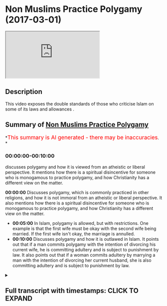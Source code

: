 # Non Muslims Practice Polygamy (2017-03-01)

<iframe loading='lazy' allow='autoplay' src='https://www.youtube.com/embed/q-TA4xTIXAQ'></iframe>

## Description

This video exposes the double standards of those who criticise Islam on some of its laws and allowances .

## Summary of [Non Muslims Practice Polygamy](https://www.youtube.com/watch?v=q-TA4xTIXAQ)

*<span style="color:red; font-size:125%">This summary is AI generated - there may be inaccuracies</span>. *

### <a onclick="modifyYTiframeseektime('0')">00:00:00-00:10:00</a>

 discusses polygamy and how it is viewed from an atheistic or liberal perspective. It mentions how there is a spiritual disincentive for someone who is monogamous to practice polygamy, and how Christianity has a different view on the matter.

**<a onclick="modifyYTiframeseektime('0')">00:00:00</a>** Discusses polygamy, which is commonly practiced in other religions, and how it is not immoral from an atheistic or liberal perspective. It also mentions how there is a spiritual disincentive for someone who is monogamous to practice polygamy, and how Christianity has a different view on the matter.

* **<a onclick="modifyYTiframeseektime('300')">00:05:00</a>** In Islam, polygamy is allowed, but with restrictions. One example is that the first wife must be okay with the second wife being married. If the first wife isn't okay, the marriage is annulled.
* **<a onclick="modifyYTiframeseektime('600')">00:10:00</a>** Discusses polygamy and how it is outlawed in Islam. It points out that if a man commits polygamy with the intention of divorcing his current wife, he is committing adultery and is subject to punishment by law. It also points out that if a woman commits adultery by marrying a man with the intention of divorcing her current husband, she is also committing adultery and is subject to punishment by law.

<details><summary><h2>Full transcript with timestamps: CLICK TO EXPAND</h2></summary>

<a onclick="modifyYTiframeseektime('0')">0:00:00</a> Kiska means they come to us and all you  
<a onclick="modifyYTiframeseektime('1')">0:00:01</a> look symptomatic for watching and I'm  
<a onclick="modifyYTiframeseektime('3')">0:00:03</a> not showing today  
<a onclick="modifyYTiframeseektime('4')">0:00:04</a> no Moses Baptist polygamy they practiced  
<a onclick="modifyYTiframeseektime('7')">0:00:07</a> I don't care what anyone says how many  
<a onclick="modifyYTiframeseektime('9')">0:00:09</a> guys are these statistics show this they  
<a onclick="modifyYTiframeseektime('11')">0:00:11</a> have side chains they have mistresses  
<a onclick="modifyYTiframeseektime('15')">0:00:15</a> it's not right but the thing is they do  
<a onclick="modifyYTiframeseektime('18')">0:00:18</a> they go and cheat on their wives left  
<a onclick="modifyYTiframeseektime('21')">0:00:21</a> right center Islam says no you can't go  
<a onclick="modifyYTiframeseektime('25')">0:00:25</a> and use another female for your sexual  
<a onclick="modifyYTiframeseektime('28')">0:00:28</a> desires  
<a onclick="modifyYTiframeseektime('28')">0:00:28</a> you can't go today I'm just reading  
<a onclick="modifyYTiframeseektime('30')">0:00:30</a> usually because you know that's what I  
<a onclick="modifyYTiframeseektime('32')">0:00:32</a> want that allowed us for many reasons if  
<a onclick="modifyYTiframeseektime('35')">0:00:35</a> entry comes read I'll repeat it but many  
<a onclick="modifyYTiframeseektime('37')">0:00:37</a> reasons one of them is if you're going  
<a onclick="modifyYTiframeseektime('39')">0:00:39</a> to do it you do it like a man  
<a onclick="modifyYTiframeseektime('40')">0:00:40</a> yeah now this doesn't mean if a sister's  
<a onclick="modifyYTiframeseektime('42')">0:00:42</a> you don't to share husband good you  
<a onclick="modifyYTiframeseektime('44')">0:00:44</a> don't have to nobody said you're gonna  
<a onclick="modifyYTiframeseektime('45')">0:00:45</a> get killed  
<a onclick="modifyYTiframeseektime('46')">0:00:46</a> yeah you know what I mean you don't have  
<a onclick="modifyYTiframeseektime('50')">0:00:50</a> to you know you don't need to allow your  
<a onclick="modifyYTiframeseektime('53')">0:00:53</a> husband to American let's come there's  
<a onclick="modifyYTiframeseektime('55')">0:00:55</a> even if it in the even states in the  
<a onclick="modifyYTiframeseektime('56')">0:00:56</a> contract and always get married again  
<a onclick="modifyYTiframeseektime('58')">0:00:58</a> simple as you can translate but however  
<a onclick="modifyYTiframeseektime('61')">0:01:01</a> if you know is all the same no that  
<a onclick="modifyYTiframeseektime('67')">0:01:07</a> wasn't they they practice this yet so  
<a onclick="modifyYTiframeseektime('69')">0:01:09</a> basically we as Muslims we it has gotta  
<a onclick="modifyYTiframeseektime('72')">0:01:12</a> be done has to be done in the right way  
<a onclick="modifyYTiframeseektime('73')">0:01:13</a> you have to give her the rights  
<a onclick="modifyYTiframeseektime('75')">0:01:15</a> yeah you can treat her like a mistress  
<a onclick="modifyYTiframeseektime('78')">0:01:18</a> or sanction whatever you you have to  
<a onclick="modifyYTiframeseektime('80')">0:01:20</a> give her a right you have to treat their  
<a onclick="modifyYTiframeseektime('81')">0:01:21</a> ego and brothers laugh and act like it's  
<a onclick="modifyYTiframeseektime('83')">0:01:23</a> all fun again it's all happy day but  
<a onclick="modifyYTiframeseektime('85')">0:01:25</a> there is a narration that says a if a  
<a onclick="modifyYTiframeseektime('87')">0:01:27</a> husband doesn't treat the wives equally  
<a onclick="modifyYTiframeseektime('89')">0:01:29</a> if you favor one month is up in the  
<a onclick="modifyYTiframeseektime('91')">0:01:31</a> theaters when you will come leaning on  
<a onclick="modifyYTiframeseektime('93')">0:01:33</a> one side yeah  
<a onclick="modifyYTiframeseektime('94')">0:01:34</a> so let's consequences it's not that more  
<a onclick="modifyYTiframeseektime('96')">0:01:36</a> happy days this that it's not that easy  
<a onclick="modifyYTiframeseektime('97')">0:01:37</a> you can try to say and also today  
<a onclick="modifyYTiframeseektime('99')">0:01:39</a> unfortunately the Asian committees here  
<a onclick="modifyYTiframeseektime('101')">0:01:41</a> produce adaptable models of hacks  
<a onclick="modifyYTiframeseektime('103')">0:01:43</a> damaged a biryani yeah what what what  
<a onclick="modifyYTiframeseektime('107')">0:01:47</a> the thing is racism  
<a onclick="modifyYTiframeseektime('108')">0:01:48</a> unfortunately racism is  
<a onclick="modifyYTiframeseektime('110')">0:01:50</a> big yeah the most distant then watch  
<a onclick="modifyYTiframeseektime('114')">0:01:54</a> this is a lockdown a like they're  
<a onclick="modifyYTiframeseektime('115')">0:01:55</a> like garbage yeah it's disgusting  
<a onclick="modifyYTiframeseektime('117')">0:01:57</a> behavior  
<a onclick="modifyYTiframeseektime('119')">0:01:59</a> you know so if there is a brother who is  
<a onclick="modifyYTiframeseektime('121')">0:02:01</a> willing to marry that stuff because that  
<a onclick="modifyYTiframeseektime('124')">0:02:04</a> sister has needs financial need sexual  
<a onclick="modifyYTiframeseektime('126')">0:02:06</a> needs you know means someone is a  
<a onclick="modifyYTiframeseektime('127')">0:02:07</a> companion there someone to be a fatherly  
<a onclick="modifyYTiframeseektime('129')">0:02:09</a> figure to her kids this is important um  
<a onclick="modifyYTiframeseektime('132')">0:02:12</a> trying to see so Islam is there to set  
<a onclick="modifyYTiframeseektime('135')">0:02:15</a> odors in case of scenarios you don't try  
<a onclick="modifyYTiframeseektime('137')">0:02:17</a> to say almost want to has given us a  
<a onclick="modifyYTiframeseektime('138')">0:02:18</a> solution what's the solution with other  
<a onclick="modifyYTiframeseektime('140')">0:02:20</a> religions and establish all reason where  
<a onclick="modifyYTiframeseektime('143')">0:02:23</a> else one sitting for not married trim  
<a onclick="modifyYTiframeseektime('144')">0:02:24</a> squeeze them forth if you can only just  
<a onclick="modifyYTiframeseektime('146')">0:02:26</a> marry only one and it's other servers it  
<a onclick="modifyYTiframeseektime('148')">0:02:28</a> was all sort of says indeed you're not  
<a onclick="modifyYTiframeseektime('150')">0:02:30</a> gonna be just you know so it is hard but  
<a onclick="modifyYTiframeseektime('153')">0:02:33</a> there's many wisdoms behind it if that  
<a onclick="modifyYTiframeseektime('155')">0:02:35</a> makes sense and there's no other news  
<a onclick="modifyYTiframeseektime('156')">0:02:36</a> about Number bed liner I just a few  
<a onclick="modifyYTiframeseektime('158')">0:02:38</a> plates him just one first of all like  
<a onclick="modifyYTiframeseektime('160')">0:02:40</a> and for us you're saying this is always  
<a onclick="modifyYTiframeseektime('163')">0:02:43</a> I ask myself when people ask me  
<a onclick="modifyYTiframeseektime('165')">0:02:45</a> questions who's asking the question so  
<a onclick="modifyYTiframeseektime('166')">0:02:46</a> if it's an atheist asking that question  
<a onclick="modifyYTiframeseektime('168')">0:02:48</a> the question would be what kind of what  
<a onclick="modifyYTiframeseektime('171')">0:02:51</a> kind of restrictions does the atheistic  
<a onclick="modifyYTiframeseektime('174')">0:02:54</a> worldview have on Ligonier if it's the  
<a onclick="modifyYTiframeseektime('176')">0:02:56</a> liberal asking that question someone who  
<a onclick="modifyYTiframeseektime('178')">0:02:58</a> believes in liberal philosophy what kind  
<a onclick="modifyYTiframeseektime('180')">0:03:00</a> of restrictions as liberal as an animus  
<a onclick="modifyYTiframeseektime('182')">0:03:02</a> muscle go by legal liberalism I'm  
<a onclick="modifyYTiframeseektime('184')">0:03:04</a> talking about philosophical liberalism  
<a onclick="modifyYTiframeseektime('186')">0:03:06</a> in fact atheism nor a theism nor  
<a onclick="modifyYTiframeseektime('189')">0:03:09</a> liberalism should have any restrictions  
<a onclick="modifyYTiframeseektime('191')">0:03:11</a> on polygamy whether it's from a man or a  
<a onclick="modifyYTiframeseektime('193')">0:03:13</a> woman but to be honest I'm also hoping  
<a onclick="modifyYTiframeseektime('195')">0:03:15</a> that sounds especially if it sounds like  
<a onclick="modifyYTiframeseektime('197')">0:03:17</a> the guidelines are clear but from an  
<a onclick="modifyYTiframeseektime('199')">0:03:19</a> atheistic perspective or a liberal  
<a onclick="modifyYTiframeseektime('201')">0:03:21</a> perspective  
<a onclick="modifyYTiframeseektime('201')">0:03:21</a> polygamy is completely stay again for  
<a onclick="modifyYTiframeseektime('204')">0:03:24</a> everyone and frankly you can say this  
<a onclick="modifyYTiframeseektime('206')">0:03:26</a> there will be a spiritual a disincentive  
<a onclick="modifyYTiframeseektime('208')">0:03:28</a> for someone there's all saying okay this  
<a onclick="modifyYTiframeseektime('211')">0:03:31</a> is guilt I feel guilty according to the  
<a onclick="modifyYTiframeseektime('213')">0:03:33</a> majority of philosophers and  
<a onclick="modifyYTiframeseektime('214')">0:03:34</a> psychologists like Freud he wrote a book  
<a onclick="modifyYTiframeseektime('216')">0:03:36</a> called civilization and its discontents  
<a onclick="modifyYTiframeseektime('218')">0:03:38</a> this book I mean he says it should take  
<a onclick="modifyYTiframeseektime('223')">0:03:43</a> over the it is one of the the primal  
<a onclick="modifyYTiframeseektime('225')">0:03:45</a> self you know the the beast eale self  
<a onclick="modifyYTiframeseektime('228')">0:03:48</a> really if that should take over guilt  
<a onclick="modifyYTiframeseektime('230')">0:03:50</a> and his eyes should be demolished all  
<a onclick="modifyYTiframeseektime('233')">0:03:53</a> the all the barriers if created for  
<a onclick="modifyYTiframeseektime('234')">0:03:54</a> gills should be taken down and this is  
<a onclick="modifyYTiframeseektime('237')">0:03:57</a> what you're going to find with new age  
<a onclick="modifyYTiframeseektime('239')">0:03:59</a> kind of  
<a onclick="modifyYTiframeseektime('239')">0:03:59</a> slash liberalism is kind of like an  
<a onclick="modifyYTiframeseektime('242')">0:04:02</a> upgraded headin ISM so there is no first  
<a onclick="modifyYTiframeseektime('245')">0:04:05</a> of all from an atheistic paradigm or  
<a onclick="modifyYTiframeseektime('247')">0:04:07</a> from a liberal paradigm there is no way  
<a onclick="modifyYTiframeseektime('250')">0:04:10</a> anyone could argue that it's immoral  
<a onclick="modifyYTiframeseektime('252')">0:04:12</a> objectively speaking that - for polygamy  
<a onclick="modifyYTiframeseektime('256')">0:04:16</a> to take place a liberalism doesn't  
<a onclick="modifyYTiframeseektime('258')">0:04:18</a> disallow it only Liberal government's  
<a onclick="modifyYTiframeseektime('260')">0:04:20</a> have disallowed it that's the difference  
<a onclick="modifyYTiframeseektime('261')">0:04:21</a> number two if you look at it from the  
<a onclick="modifyYTiframeseektime('263')">0:04:23</a> previous dispensations and other  
<a onclick="modifyYTiframeseektime('265')">0:04:25</a> religions you'll find that it's commonly  
<a onclick="modifyYTiframeseektime('267')">0:04:27</a> practiced in all of the other world  
<a onclick="modifyYTiframeseektime('269')">0:04:29</a> religions in fact with no exception or  
<a onclick="modifyYTiframeseektime('272')">0:04:32</a> the major world religions with no  
<a onclick="modifyYTiframeseektime('274')">0:04:34</a> exception the six major world religions  
<a onclick="modifyYTiframeseektime('276')">0:04:36</a> all of them have a billy goat Sandman  
<a onclick="modifyYTiframeseektime('278')">0:04:38</a> Christianity you know obviously as you  
<a onclick="modifyYTiframeseektime('280')">0:04:40</a> know Solomon had 300 whites  
<a onclick="modifyYTiframeseektime('283')">0:04:43</a> I mean Abraham had three wives and Jesus  
<a onclick="modifyYTiframeseektime('286')">0:04:46</a> has come and said in Matthews I've not  
<a onclick="modifyYTiframeseektime('288')">0:04:48</a> come to do away with the law the  
<a onclick="modifyYTiframeseektime('289')">0:04:49</a> prophets I've come to affirm them and  
<a onclick="modifyYTiframeseektime('291')">0:04:51</a> that is why you'll find that Anabaptist  
<a onclick="modifyYTiframeseektime('293')">0:04:53</a> juror community which is a special type  
<a onclick="modifyYTiframeseektime('295')">0:04:55</a> of Christian community enforce polygamy  
<a onclick="modifyYTiframeseektime('298')">0:04:58</a> so it's only a historical thing that  
<a onclick="modifyYTiframeseektime('300')">0:05:00</a> polygamy was outlawed from a Christian  
<a onclick="modifyYTiframeseektime('302')">0:05:02</a> perspective Christianity and Judaism and  
<a onclick="modifyYTiframeseektime('304')">0:05:04</a> Judaism the ready Jews they practiced  
<a onclick="modifyYTiframeseektime('306')">0:05:06</a> polygamy in Hindu and Hindu scripture  
<a onclick="modifyYTiframeseektime('308')">0:05:08</a> there's many different verses of their  
<a onclick="modifyYTiframeseektime('311')">0:05:11</a> gods having 16,000 wives you know ten  
<a onclick="modifyYTiframeseektime('313')">0:05:13</a> thousand Murata one thousand chav sex  
<a onclick="modifyYTiframeseektime('317')">0:05:17</a> slaves distances that's all completely  
<a onclick="modifyYTiframeseektime('319')">0:05:19</a> normal in their in their paradigm as for  
<a onclick="modifyYTiframeseektime('322')">0:05:22</a> Sikhism I think six of the eleven or  
<a onclick="modifyYTiframeseektime('325')">0:05:25</a> twelve gurus when polygamous  
<a onclick="modifyYTiframeseektime('327')">0:05:27</a> relationships so almost no a world  
<a onclick="modifyYTiframeseektime('329')">0:05:29</a> religion or what no well paradigm which  
<a onclick="modifyYTiframeseektime('331')">0:05:31</a> is popularized today this allows  
<a onclick="modifyYTiframeseektime('334')">0:05:34</a> polygamy you'll find that from all of  
<a onclick="modifyYTiframeseektime('336')">0:05:36</a> the world religions and all the world  
<a onclick="modifyYTiframeseektime('338')">0:05:38</a> paradigms which are popularized Islam  
<a onclick="modifyYTiframeseektime('340')">0:05:40</a> actually has the Muslims the irony of it  
<a onclick="modifyYTiframeseektime('341')">0:05:41</a> has the most restriction when it comes  
<a onclick="modifyYTiframeseektime('344')">0:05:44</a> to this practice and I'll tell you the  
<a onclick="modifyYTiframeseektime('345')">0:05:45</a> restrictions because it says thank you  
<a onclick="modifyYTiframeseektime('347')">0:05:47</a> how matter by lack of men in the second  
<a onclick="modifyYTiframeseektime('348')">0:05:48</a> lesson also a thought about it says  
<a onclick="modifyYTiframeseektime('350')">0:05:50</a> marry who you will from the a by the way  
<a onclick="modifyYTiframeseektime('353')">0:05:53</a> just as a side note this verse came down  
<a onclick="modifyYTiframeseektime('355')">0:05:55</a> which is another added irony it came  
<a onclick="modifyYTiframeseektime('357')">0:05:57</a> down talking about helping often people  
<a onclick="modifyYTiframeseektime('361')">0:06:01</a> often women in general by the way the  
<a onclick="modifyYTiframeseektime('364')">0:06:04</a> Koran puts a special emphasis on  
<a onclick="modifyYTiframeseektime('366')">0:06:06</a> but often girls you know so it has  
<a onclick="modifyYTiframeseektime('369')">0:06:09</a> positive discrimination yes for orphan  
<a onclick="modifyYTiframeseektime('372')">0:06:12</a> girls rather than boys  
<a onclick="modifyYTiframeseektime('373')">0:06:13</a> so when they often girls get older and  
<a onclick="modifyYTiframeseektime('375')">0:06:15</a> obviously a pubescent that is when the  
<a onclick="modifyYTiframeseektime('378')">0:06:18</a> quran from this perspective you know  
<a onclick="modifyYTiframeseektime('380')">0:06:20</a> advisement to marry who you want from  
<a onclick="modifyYTiframeseektime('383')">0:06:23</a> from the orphan girls or or from the  
<a onclick="modifyYTiframeseektime('386')">0:06:26</a> woman generally two three and four  
<a onclick="modifyYTiframeseektime('388')">0:06:28</a> why don't have the right let's have a  
<a onclick="modifyYTiframeseektime('390')">0:06:30</a> look iraq of why has an arm of allocate  
<a onclick="modifyYTiframeseektime('391')">0:06:31</a> a metal comb so if you can't if you fear  
<a onclick="modifyYTiframeseektime('394')">0:06:34</a> that you even fear that you can't do  
<a onclick="modifyYTiframeseektime('396')">0:06:36</a> justice to marry one only one or where  
<a onclick="modifyYTiframeseektime('399')">0:06:39</a> you are I am possessive now the point  
<a onclick="modifyYTiframeseektime('400')">0:06:40</a> here is important first of all there is  
<a onclick="modifyYTiframeseektime('403')">0:06:43</a> a you could say there's a kind of  
<a onclick="modifyYTiframeseektime('405')">0:06:45</a> warning no crime issues against polygamy  
<a onclick="modifyYTiframeseektime('407')">0:06:47</a> there's no doubt it's not a small back  
<a onclick="modifyYTiframeseektime('410')">0:06:50</a> which means is allowed in Islam it's not  
<a onclick="modifyYTiframeseektime('412')">0:06:52</a> what's to happen it's not fun it's not  
<a onclick="modifyYTiframeseektime('414')">0:06:54</a> something which is recommended nor is it  
<a onclick="modifyYTiframeseektime('416')">0:06:56</a> something which is obviously compulsory  
<a onclick="modifyYTiframeseektime('418')">0:06:58</a> and as Ali said I mean this is  
<a onclick="modifyYTiframeseektime('420')">0:07:00</a> definitely the case and the solves all  
<a onclick="modifyYTiframeseektime('422')">0:07:02</a> the problems with women necessarily and  
<a onclick="modifyYTiframeseektime('423')">0:07:03</a> this is actually quite an interesting  
<a onclick="modifyYTiframeseektime('426')">0:07:06</a> thing which is specialized to the  
<a onclick="modifyYTiframeseektime('427')">0:07:07</a> Islamic discourse it look Adama which is  
<a onclick="modifyYTiframeseektime('429')">0:07:09</a> one of the major scholars of Islam  
<a onclick="modifyYTiframeseektime('431')">0:07:11</a> they're one of the email of their humbly  
<a onclick="modifyYTiframeseektime('433')">0:07:13</a> mother he quotes and others like it you  
<a onclick="modifyYTiframeseektime('435')">0:07:15</a> know if you look at MIT called staff for  
<a onclick="modifyYTiframeseektime('438')">0:07:18</a> women decides to if there's a contract  
<a onclick="modifyYTiframeseektime('440')">0:07:20</a> basically before the marriage and the  
<a onclick="modifyYTiframeseektime('442')">0:07:22</a> almond decides I don't wanna get married  
<a onclick="modifyYTiframeseektime('443')">0:07:23</a> if you can't get married to a second or  
<a onclick="modifyYTiframeseektime('444')">0:07:24</a> third wife of this madman basically the  
<a onclick="modifyYTiframeseektime('447')">0:07:27</a> moment the man goes and tries to get  
<a onclick="modifyYTiframeseektime('449')">0:07:29</a> married to a second wife is the the  
<a onclick="modifyYTiframeseektime('450')">0:07:30</a> annulment of the marriage will commence  
<a onclick="modifyYTiframeseektime('452')">0:07:32</a> by the way this with this ensures from  
<a onclick="modifyYTiframeseektime('455')">0:07:35</a> from the woman's perspective and that  
<a onclick="modifyYTiframeseektime('458')">0:07:38</a> the man doesn't get back to a second  
<a onclick="modifyYTiframeseektime('460')">0:07:40</a> wife in more of a way then would be the  
<a onclick="modifyYTiframeseektime('462')">0:07:42</a> case from an atheistic paradigm because  
<a onclick="modifyYTiframeseektime('464')">0:07:44</a> when atheistic paradigm how is she  
<a onclick="modifyYTiframeseektime('466')">0:07:46</a> how does she know what he's telling her  
<a onclick="modifyYTiframeseektime('467')">0:07:47</a> is true if he says I love you own and I  
<a onclick="modifyYTiframeseektime('470')">0:07:50</a> want to be with you Father I mean he  
<a onclick="modifyYTiframeseektime('471')">0:07:51</a> doesn't have any real objective  
<a onclick="modifyYTiframeseektime('472')">0:07:52</a> spiritual incentive objective spiritual  
<a onclick="modifyYTiframeseektime('474')">0:07:54</a> incentive morality which is objective  
<a onclick="modifyYTiframeseektime('476')">0:07:56</a> that would stop him from going to  
<a onclick="modifyYTiframeseektime('479')">0:07:59</a> different woman multiple partners fact I  
<a onclick="modifyYTiframeseektime('481')">0:08:01</a> was in the gym recently and that's how  
<a onclick="modifyYTiframeseektime('484')">0:08:04</a> hollow like those a guy is married with  
<a onclick="modifyYTiframeseektime('487')">0:08:07</a> kids innocent that and literally  
<a onclick="modifyYTiframeseektime('489')">0:08:09</a> becoming fool now he started telling me  
<a onclick="modifyYTiframeseektime('492')">0:08:12</a> like he started telling the other guys  
<a onclick="modifyYTiframeseektime('493')">0:08:13</a> as all day you know yeah she let me go  
<a onclick="modifyYTiframeseektime('495')">0:08:15</a> to Ibiza she let me talk about wife and  
<a onclick="modifyYTiframeseektime('497')">0:08:17</a> then and then the other guy us and we  
<a onclick="modifyYTiframeseektime('499')">0:08:19</a> gonna do that and then he started  
<a onclick="modifyYTiframeseektime('501')">0:08:21</a> exposing himself you know I'm gonna go  
<a onclick="modifyYTiframeseektime('502')">0:08:22</a> here's happened now how do we know that  
<a onclick="modifyYTiframeseektime('505')">0:08:25</a> people are not just and this is the  
<a onclick="modifyYTiframeseektime('507')">0:08:27</a> things the problem is that naivety can  
<a onclick="modifyYTiframeseektime('509')">0:08:29</a> overcome somebody and they are assuming  
<a onclick="modifyYTiframeseektime('512')">0:08:32</a> using emotional judgments that this man  
<a onclick="modifyYTiframeseektime('515')">0:08:35</a> is always going to be loyal to me but  
<a onclick="modifyYTiframeseektime('518')">0:08:38</a> not realizing that the sociological  
<a onclick="modifyYTiframeseektime('519')">0:08:39</a> statistics show that you know being  
<a onclick="modifyYTiframeseektime('523')">0:08:43</a> unfaithful to something which is a  
<a onclick="modifyYTiframeseektime('524')">0:08:44</a> common feature of the of the Western  
<a onclick="modifyYTiframeseektime('527')">0:08:47</a> paradigm so generally speaking of the  
<a onclick="modifyYTiframeseektime('530')">0:08:50</a> Western experience so generally speaking  
<a onclick="modifyYTiframeseektime('532')">0:08:52</a> here I think that in a nutshell  
<a onclick="modifyYTiframeseektime('535')">0:08:55</a> aslam has real restrictions output for  
<a onclick="modifyYTiframeseektime('537')">0:08:57</a> this but at the same time it's moba is  
<a onclick="modifyYTiframeseektime('540')">0:09:00</a> the same time as allowed if certain  
<a onclick="modifyYTiframeseektime('542')">0:09:02</a> things are put in place and I don't see  
<a onclick="modifyYTiframeseektime('545')">0:09:05</a> how that could be used as an evidence  
<a onclick="modifyYTiframeseektime('546')">0:09:06</a> against Islam unless you have an  
<a onclick="modifyYTiframeseektime('547')">0:09:07</a> objective reasoning to show that  
<a onclick="modifyYTiframeseektime('550')">0:09:10</a> polygamy is wrong on an objective level  
<a onclick="modifyYTiframeseektime('552')">0:09:12</a> which you can never do for lazy sickness  
<a onclick="modifyYTiframeseektime('553')">0:09:13</a> but yeah it's true and also if for  
<a onclick="modifyYTiframeseektime('556')">0:09:16</a> example one guy his chin on is y ou go  
<a onclick="modifyYTiframeseektime('560')">0:09:20</a> mistress whatever what's the weapon to  
<a onclick="modifyYTiframeseektime('562')">0:09:22</a> call police  
<a onclick="modifyYTiframeseektime('562')">0:09:22</a> please go put a name it was this one he  
<a onclick="modifyYTiframeseektime('566')">0:09:26</a> was arrested come in Oscar  
<a onclick="modifyYTiframeseektime('568')">0:09:28</a> so the thing is for example in Islam if  
<a onclick="modifyYTiframeseektime('570')">0:09:30</a> the first wife is okay yet and the wife  
<a onclick="modifyYTiframeseektime('575')">0:09:35</a> for him to get married again it filled  
<a onclick="modifyYTiframeseektime('577')">0:09:37</a> them okay you too  
<a onclick="modifyYTiframeseektime('578')">0:09:38</a> why is it like no no no it's there okay  
<a onclick="modifyYTiframeseektime('582')">0:09:42</a> look at this that next mark on her body  
<a onclick="modifyYTiframeseektime('584')">0:09:44</a> ten girlfriends yeah happy days good she  
<a onclick="modifyYTiframeseektime('587')">0:09:47</a> on your wife mistresses good  
<a onclick="modifyYTiframeseektime('589')">0:09:49</a> well this car comes to do in the write  
<a onclick="modifyYTiframeseektime('591')">0:09:51</a> my novel but he Thomas E is absolute  
<a onclick="modifyYTiframeseektime('594')">0:09:54</a> true I'm sorry in this country there's  
<a onclick="modifyYTiframeseektime('596')">0:09:56</a> no law it's for from treating on your  
<a onclick="modifyYTiframeseektime('598')">0:09:58</a> wife  
<a onclick="modifyYTiframeseektime('598')">0:09:58</a> I mean think there isn't what we doing  
<a onclick="modifyYTiframeseektime('600')">0:10:00</a> it we gonna get the point is why is it  
<a onclick="modifyYTiframeseektime('602')">0:10:02</a> the case where a man can actually have a  
<a onclick="modifyYTiframeseektime('604')">0:10:04</a> polygamous relationship with  
<a onclick="modifyYTiframeseektime('606')">0:10:06</a> hundred over a thousand members and  
<a onclick="modifyYTiframeseektime('608')">0:10:08</a> given them their rights yeah this is  
<a onclick="modifyYTiframeseektime('609')">0:10:09</a> really important for this time came to  
<a onclick="modifyYTiframeseektime('611')">0:10:11</a> protect the rights of people respecting  
<a onclick="modifyYTiframeseektime('614')">0:10:14</a> that female you can't go at a loser if  
<a onclick="modifyYTiframeseektime('617')">0:10:17</a> you marry this time if you marry  
<a onclick="modifyYTiframeseektime('618')">0:10:18</a> somebody with the intentions of divorced  
<a onclick="modifyYTiframeseektime('620')">0:10:20</a> it's Haram if you said no than just  
<a onclick="modifyYTiframeseektime('623')">0:10:23</a> maria user it surrounded committing zina  
<a onclick="modifyYTiframeseektime('625')">0:10:25</a> well she won't meet your people you  
<a onclick="modifyYTiframeseektime('627')">0:10:27</a> would be for that intention  
</details>
